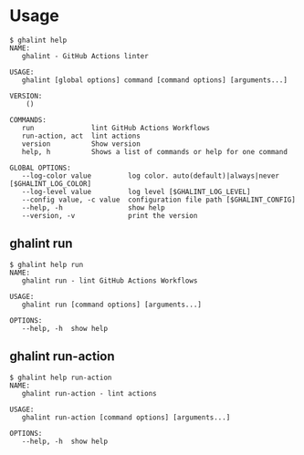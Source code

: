 # Usage

<!-- This is generated by scripts/generate-usage.sh. Don't edit this file directly. -->

```console
$ ghalint help
NAME:
   ghalint - GitHub Actions linter

USAGE:
   ghalint [global options] command [command options] [arguments...]

VERSION:
    ()

COMMANDS:
   run              lint GitHub Actions Workflows
   run-action, act  lint actions
   version          Show version
   help, h          Shows a list of commands or help for one command

GLOBAL OPTIONS:
   --log-color value         log color. auto(default)|always|never [$GHALINT_LOG_COLOR]
   --log-level value         log level [$GHALINT_LOG_LEVEL]
   --config value, -c value  configuration file path [$GHALINT_CONFIG]
   --help, -h                show help
   --version, -v             print the version
```

## ghalint run

```console
$ ghalint help run
NAME:
   ghalint run - lint GitHub Actions Workflows

USAGE:
   ghalint run [command options] [arguments...]

OPTIONS:
   --help, -h  show help
```

## ghalint run-action

```console
$ ghalint help run-action
NAME:
   ghalint run-action - lint actions

USAGE:
   ghalint run-action [command options] [arguments...]

OPTIONS:
   --help, -h  show help
```
